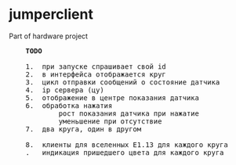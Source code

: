 # jumperclient
Part of hardware project

<pre>
	<b>TODO</b>

	1.	при запуске спрашивает свой id
	2.	в интерфейса отображается круг
	3.	цикл отправки сообщений о состояние датчика
	4.	ip сервера (цу)
	5.	отображение в центре показания датчика
	6.	обработка нажатия
			рост показания датчика при нажатие
			уменьшение при отсутствие
	7.	два круга, один в другом

	8.	клиенты для вселенных E1.13 для каждого круга
	.	индикация пришедшего цвета для каждого круга
</pre>